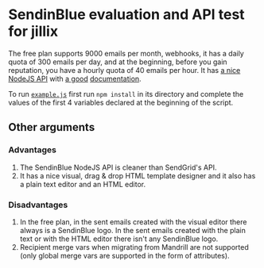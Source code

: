 # SendinBlue evaluation and API test for jillix
The free plan supports 9000 emails per month, webhooks, it has a daily quota of
300 emails per day, and at the beginning, before you gain reputation, you have a
hourly quota of 40 emails per hour. It has [a nice NodeJS
API](https://github.com/mailin-api/mailin-api-node-js) with [a
good](https://github.com/mailin-api/mailin-api-node-js/tree/master/V2.0)
[documentation](https://apidocs.sendinblue.com/).

To run [`example.js`](example.js) first run `npm install` in its directory and
complete the values of the first 4 variables declared at the beginning of the
script.

## Other arguments
### Advantages
1. The SendinBlue NodeJS API is cleaner than SendGrid's API.
2. It has a nice visual, drag & drop HTML template designer and it also has a
   plain text editor and an HTML editor.

### Disadvantages
1. In the free plan, in the sent emails created with the visual editor there
   always is a SendinBlue logo. In the sent emails created with the plain text
   or with the HTML editor there isn't any SendinBlue logo.
2. Recipient merge vars when migrating from Mandrill are not supported (only
   global merge vars are supported in the form of attributes).
